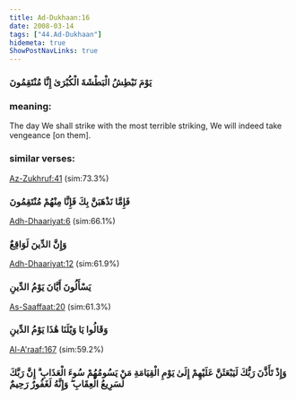 ```yaml
---
title: Ad-Dukhaan:16
date: 2008-03-14
tags: ["44.Ad-Dukhaan"]
hidemeta: true 
ShowPostNavLinks: true 
---
```

### يَوْمَ نَبْطِشُ الْبَطْشَةَ الْكُبْرَىٰ إِنَّا مُنْتَقِمُونَ
### meaning: 
The day We shall strike with the most terrible striking, We will indeed take vengeance [on them].
### similar verses: 

[Az-Zukhruf:41](/43/41) (sim:73.3%)

### فَإِمَّا نَذْهَبَنَّ بِكَ فَإِنَّا مِنْهُمْ مُنْتَقِمُونَ

[Adh-Dhaariyat:6](/51/6) (sim:66.1%)

### وَإِنَّ الدِّينَ لَوَاقِعٌ

[Adh-Dhaariyat:12](/51/12) (sim:61.9%)

### يَسْأَلُونَ أَيَّانَ يَوْمُ الدِّينِ

[As-Saaffaat:20](/37/20) (sim:61.3%)

### وَقَالُوا يَا وَيْلَنَا هَٰذَا يَوْمُ الدِّينِ

[Al-A'raaf:167](/7/167) (sim:59.2%)

### وَإِذْ تَأَذَّنَ رَبُّكَ لَيَبْعَثَنَّ عَلَيْهِمْ إِلَىٰ يَوْمِ الْقِيَامَةِ مَنْ يَسُومُهُمْ سُوءَ الْعَذَابِ ۗ إِنَّ رَبَّكَ لَسَرِيعُ الْعِقَابِ ۖ وَإِنَّهُ لَغَفُورٌ رَحِيمٌ
